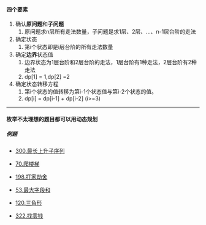 #### 四个要素

1. 确认**原问题**和**子问题**
   1. 原问题求n层所有走法数量，子问题是求1层、2层、...、n-1层台阶的走法
2. 确定状态
   1. 第i个状态即是i层台阶的所有走法数量
3. 确定**边界**状态值
   1. 边界状态为1层台阶和2层台阶的走法，1层台阶有1种走法，2层台阶有2种走法
   2. dp[1] = 1,dp[2] =2
4. 确定状态转移方程
   1. 第i个状态的值转移为第i-1个状态值与第i-2个状态的值。
   2. dp[i] = dp[i-1] + dp[i-2] (i>=3)

---

#### 枚举不太理想的题目都可以用动态规划

##### 例题

* [300.最长上升子序列](./最长上升子序列.md)

* [70.爬楼梯](./爬楼梯.md)

* [198.打家劫舍](./打家劫舍.md)

* [53.最大字段和](./最大字段和.md)

* [120.三角形](./三角形.md)

* [322.找零钱](./找零钱.md)

  

